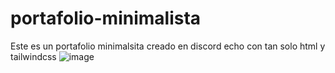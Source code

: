 # portafolio-minimalista
Este es un portafolio minimalsita creado en discord echo con tan solo html y tailwindcss
![image](https://github.com/user-attachments/assets/94a2e7d8-7d9a-4580-b6b1-ca1ecb3660df)

